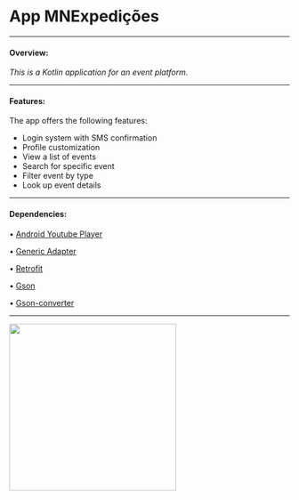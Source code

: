 # App MNExpedições #
____

#### Overview:

*This is a Kotlin application for an event platform.*
____

#### Features:

The app offers the following features:

- Login system with SMS confirmation
- Profile customization
- View a list of events
- Search for specific event
- Filter event by type
- Look up event details

____

#### Dependencies:

• [Android Youtube Player](https://github.com/PierfrancescoSoffritti/android-youtube-player)

• [Generic Adapter](https://github.com/e-nicolas/GenericAdapter)

• [Retrofit](https://square.github.io/retrofit/)

• [Gson](https://github.com/google/gson)

• [Gson-converter](https://github.com/square/retrofit/tree/master/retrofit-converters/gson)
____

<img width="300" src="https://user-images.githubusercontent.com/96268732/215097385-61560b6f-0fd0-436b-a8e8-5bf05b46e3b8.gif">
